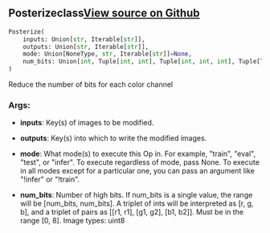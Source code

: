 ## Posterize<span class="tag">class</span><a class="sourcelink" href=https://github.com/fastestimator/fastestimator/blob/r1.1/fastestimator/op/numpyop/univariate/posterize.py/#L24-L48>View source on Github</a>
```python
Posterize(
	inputs: Union[str, Iterable[str]],
	outputs: Union[str, Iterable[str]],
	mode: Union[NoneType, str, Iterable[str]]=None,
	num_bits: Union[int, Tuple[int, int], Tuple[int, int, int], Tuple[Tuple[int, int], Tuple[int, int], Tuple[int, int]]]=4
)
```
Reduce the number of bits for each color channel


<h3>Args:</h3>


* **inputs**: Key(s) of images to be modified.

* **outputs**: Key(s) into which to write the modified images.

* **mode**: What mode(s) to execute this Op in. For example, "train", "eval", "test", or "infer". To execute regardless of mode, pass None. To execute in all modes except for a particular one, you can pass an argument like "!infer" or "!train".

* **num_bits**: Number of high bits. If num_bits is a single value, the range will be [num_bits, num_bits]. A triplet of ints will be interpreted as [r, g, b], and a triplet of pairs as [[r1, r1], [g1, g2], [b1, b2]]. Must be in the range [0, 8]. Image types: uint8

